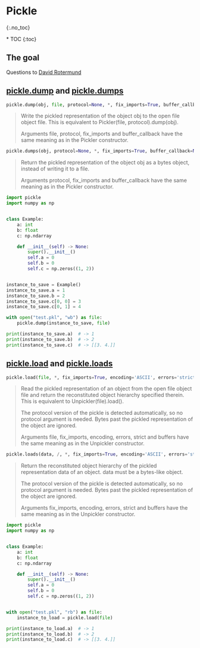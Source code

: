 # Pickle
{:.no_toc}

<nav markdown="1" class="toc-class">
* TOC
{:toc}
</nav>

## The goal



Questions to [David Rotermund](mailto:davrot@uni-bremen.de)

## [pickle.dump](https://docs.python.org/3/library/pickle.html#pickle.dump) and [pickle.dumps](https://docs.python.org/3/library/pickle.html#pickle.dumps)

```python
pickle.dump(obj, file, protocol=None, *, fix_imports=True, buffer_callback=None)
```

> Write the pickled representation of the object obj to the open file object file. This is equivalent to Pickler(file, protocol).dump(obj).
> 
> Arguments file, protocol, fix_imports and buffer_callback have the same meaning as in the Pickler constructor.

```python
pickle.dumps(obj, protocol=None, *, fix_imports=True, buffer_callback=None)
```

> Return the pickled representation of the object obj as a bytes object, instead of writing it to a file.
> 
> Arguments protocol, fix_imports and buffer_callback have the same meaning as in the Pickler constructor.


```python
import pickle
import numpy as np


class Example:
    a: int
    b: float
    c: np.ndarray

    def __init__(self) -> None:
        super().__init__()
        self.a = 0
        self.b = 0
        self.c = np.zeros((1, 2))


instance_to_save = Example()
instance_to_save.a = 1
instance_to_save.b = 2
instance_to_save.c[0, 0] = 3
instance_to_save.c[0, 1] = 4

with open("test.pkl", "wb") as file:
    pickle.dump(instance_to_save, file)

print(instance_to_save.a)  # -> 1
print(instance_to_save.b)  # -> 2
print(instance_to_save.c)  # -> [[3. 4.]]
```

## [pickle.load](https://docs.python.org/3/library/pickle.html#pickle.load) and [pickle.loads](https://docs.python.org/3/library/pickle.html#pickle.loads)

```python
pickle.load(file, *, fix_imports=True, encoding='ASCII', errors='strict', buffers=None)
```

> Read the pickled representation of an object from the open file object file and return the reconstituted object hierarchy specified therein. This is equivalent to Unpickler(file).load().
> 
> The protocol version of the pickle is detected automatically, so no protocol argument is needed. Bytes past the pickled representation of the object are ignored.
> 
> Arguments file, fix_imports, encoding, errors, strict and buffers have the same meaning as in the Unpickler constructor.

```python
pickle.loads(data, /, *, fix_imports=True, encoding='ASCII', errors='strict', buffers=None)
```

> Return the reconstituted object hierarchy of the pickled representation data of an object. data must be a bytes-like object.
> 
> The protocol version of the pickle is detected automatically, so no protocol argument is needed. Bytes past the pickled representation of the object are ignored.
> 
> Arguments fix_imports, encoding, errors, strict and buffers have the same meaning as in the Unpickler constructor.

```python
import pickle
import numpy as np


class Example:
    a: int
    b: float
    c: np.ndarray

    def __init__(self) -> None:
        super().__init__()
        self.a = 0
        self.b = 0
        self.c = np.zeros((1, 2))


with open("test.pkl", "rb") as file:
    instance_to_load = pickle.load(file)

print(instance_to_load.a)  # -> 1
print(instance_to_load.b)  # -> 2
print(instance_to_load.c)  # -> [[3. 4.]]
```

